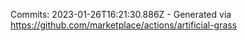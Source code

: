 Commits: 2023-01-26T16:21:30.886Z - Generated via https://github.com/marketplace/actions/artificial-grass
<br>
